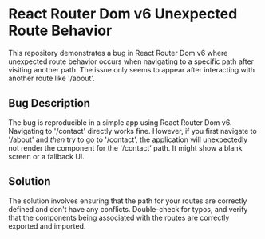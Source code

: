 # React Router Dom v6 Unexpected Route Behavior

This repository demonstrates a bug in React Router Dom v6 where unexpected route behavior occurs when navigating to a specific path after visiting another path. The issue only seems to appear after interacting with another route like '/about'.

## Bug Description

The bug is reproducible in a simple app using React Router Dom v6. Navigating to '/contact' directly works fine.  However, if you first navigate to '/about' and *then* try to go to '/contact', the application will unexpectedly not render the component for the '/contact' path.  It might show a blank screen or a fallback UI.

## Solution

The solution involves ensuring that the path for your routes are correctly defined and don't have any conflicts.  Double-check for typos, and verify that the components being associated with the routes are correctly exported and imported.